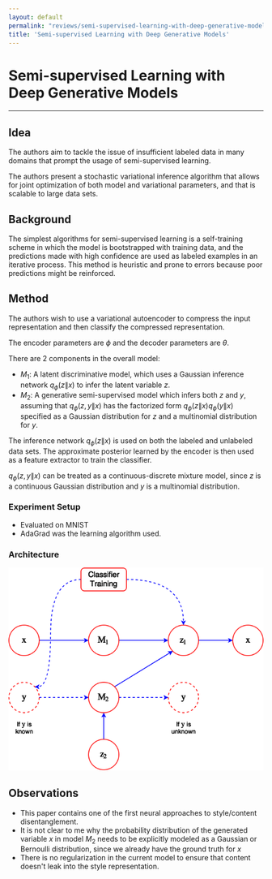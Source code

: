 ```yaml
---
layout: default
permalink: "reviews/semi-supervised-learning-with-deep-generative-models.html"
title: 'Semi-supervised Learning with Deep Generative Models'
---
```


# Semi-supervised Learning with Deep Generative Models
---

## Idea

The authors aim to tackle the issue of insufficient labeled data in many domains that prompt the usage of semi-supervised learning.

The authors present a stochastic variational inference algorithm that allows for joint optimization of both model and variational parameters, and that is scalable to large data sets.

## Background

The simplest algorithms for semi-supervised learning is a self-training scheme in which the model is bootstrapped with training data, and the predictions made with high confidence are used as labeled examples in an iterative process. This method is heuristic and prone to errors because poor predictions might be reinforced.

## Method

The authors wish to use a variational autoencoder to compress the input representation and then classify the compressed representation. 

The encoder parameters are $\phi$ and the decoder parameters are $\theta$.

There are 2 components in the overall model:
* $M_1$: A latent discriminative model, which uses a Gaussian inference network $q_{\phi}(z\|x)$ to infer the latent variable $z$.
* $M_2$: A generative semi-supervised model which infers both $z$ and $y$, assuming that $q_{\phi}(z,y\|x)$ has the factorized form $q_{\phi}(z\|x) q_{\phi}(y\|x)$ specified as a Gaussian distribution for $z$ and a multinomial distribution for $y$.

The inference network $q_{\phi}(z\|x)$ is used on both the labeled and unlabeled data sets. The approximate posterior learned by the encoder is then used as a feature extractor to train the classifier.

$q_{\phi}(z,y\|x)$ can be treated as a continuous-discrete mixture model, since $z$ is a continuous Gaussian distribution and $y$ is a multinomial distribution.

### Experiment Setup
* Evaluated on MNIST
* AdaGrad was the learning algorithm used.

### Architecture
![architecture](../images/semi-supervised-learning-with-deep-generative-models/architecture.png)


## Observations
* This paper contains one of the first neural approaches to style/content disentanglement.
* It is not clear to me why the probability distribution of the generated variable $x$ in model $M_2$ needs to be explicitly modeled as a Gaussian or Bernoulli distribution, since we already have the ground truth for $x$
* There is no regularization in the current model to ensure that content doesn't leak into the style representation.
